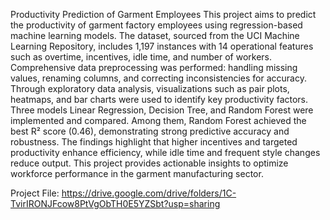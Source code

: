 Productivity Prediction of Garment Employees This project aims to predict the productivity of garment factory employees using regression-based machine learning models. The dataset, sourced from the UCI Machine Learning Repository, includes 1,197 instances with 14 operational features such as overtime, incentives, idle time, and number of workers. Comprehensive data preprocessing was performed: handling missing values, renaming columns, and correcting inconsistencies for accuracy. Through exploratory data analysis, visualizations such as pair plots, heatmaps, and bar charts were used to identify key productivity factors. Three models Linear Regression, Decision Tree, and Random Forest were implemented and compared. Among them, Random Forest achieved the best R² score (0.46), demonstrating strong predictive accuracy and robustness. The findings highlight that higher incentives and targeted productivity enhance efficiency, while idle time and frequent style changes reduce output. This project provides actionable insights to optimize workforce performance in the garment manufacturing sector.

Project File: https://drive.google.com/drive/folders/1C-TvirIRONJFcow8PtVgObTH0E5YZSbt?usp=sharing
